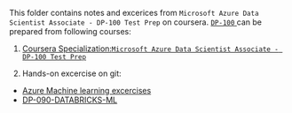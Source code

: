 This folder contains notes and excerices  from `Microsoft Azure Data Scientist Associate - DP-100 Test Prep`  on coursera.
[`DP-100` ](https://docs.microsoft.com/en-us/learn/certifications/exams/dp-100) can be prepared from following courses:

1. [Coursera Specialization:`Microsoft Azure Data Scientist Associate - DP-100 Test Prep`](https://www.coursera.org/specializations/azure-data-scientist)

2. Hands-on excercise on git:
+ [ Azure Machine learning excercises ](https://microsoftlearning.github.io/mslearn-dp100/)
+ [ DP-090-DATABRICKS-ML ](https://microsoftlearning.github.io/dp-090-databricks-ml/)